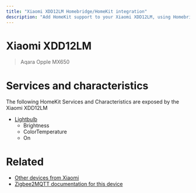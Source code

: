 ```yaml
---
title: "Xiaomi XDD12LM Homebridge/HomeKit integration"
description: "Add HomeKit support to your Xiaomi XDD12LM, using Homebridge, Zigbee2MQTT and homebridge-z2m."
---
```

<!---
This file has been GENERATED using src/docgen/docgen.ts
DO NOT EDIT THIS FILE MANUALLY!
-->
# Xiaomi XDD12LM
> Aqara Opple MX650


# Services and characteristics
The following HomeKit Services and Characteristics are exposed by
the Xiaomi XDD12LM

* [Lightbulb](../../light.md)
  * Brightness
  * ColorTemperature
  * On


# Related
* [Other devices from Xiaomi](../index.md#xiaomi)
* [Zigbee2MQTT documentation for this device](https://www.zigbee2mqtt.io/devices/XDD12LM.html)